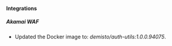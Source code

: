 
#### Integrations

##### Akamai WAF

- Updated the Docker image to: *demisto/auth-utils:1.0.0.94075*.

